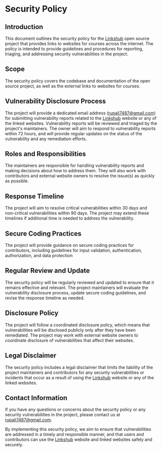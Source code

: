 
# Security Policy




## Introduction

This document outlines the security policy for the [Linkshub](https://linkshub.vercel.app/) open source project that provides links to websites for courses across the internet. The policy is intended to provide guidelines and procedures for reporting, triaging, and addressing security vulnerabilities in the project.
## Scope

The security policy covers the codebase and documentation of the open source project, as well as the external links to websites for courses.
## Vulnerability Disclosure Process

The project will provide a dedicated email address (rupali7487@gmail.com) for submitting vulnerability reports related to the [Linkshub](https://linkshub.vercel.app/) website or any of the linked websites. Vulnerability reports will be reviewed and triaged by the project's maintainers. The owner will aim to respond to vulnerability reports within 72 hours, and will provide regular updates on the status of the vulnerability and any remediation efforts.
## Roles and Responsibilities

The maintainers are responsible for handling vulnerability reports and making decisions about how to address them. They will also work with contributors and external website owners to resolve the issue(s) as quickly as possible.



## Response Timeline

The project will aim to resolve critical vulnerabilities within 30 days and non-critical vulnerabilities within 90 days. The project may extend these timelines if additional time is needed to address the vulnerability.


##  Secure Coding Practices

The project will provide guidance on secure coding practices for contributors, including guidelines for input validation, authentication, authorization, and data protection
## Regular Review and Update

The security policy will be regularly reviewed and updated to ensure that it remains effective and relevant. The project maintainers will evaluate the vulnerability disclosure process, update secure coding guidelines, and revise the response timeline as needed.
## Disclosure Policy

The project will follow a coordinated disclosure policy, which means that vulnerabilities will be disclosed publicly only after they have been remediated. The project may work with external website owners to coordinate disclosure of vulnerabilities that affect their websites.


## Legal Disclaimer

The security policy includes a legal disclaimer that limits the liability of the project maintainers and contributors for any security vulnerabilities or incidents that occur as a result of using the [Linkshub](https://linkshub.vercel.app/) website or any of the linked websites.


## Contact Information

If you have any questions or concerns about the security policy or any security vulnerabilities in the project, please contact us at rupali7487@gmail.com.


By implementing this security policy, we aim to ensure that vulnerabilities are addressed in a timely and responsible manner, and that users and contributors can use the [Linkshub](https://linkshub.vercel.app/) website and linked websites safely and securely.

